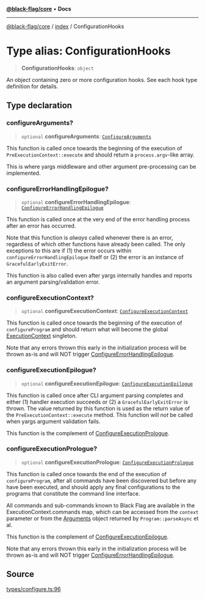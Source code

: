 [**@black-flag/core**](../../README.md) • **Docs**

***

[@black-flag/core](../../README.md) / [index](../README.md) / ConfigurationHooks

# Type alias: ConfigurationHooks

> **ConfigurationHooks**: `object`

An object containing zero or more configuration hooks. See each hook type
definition for details.

## Type declaration

### configureArguments?

> `optional` **configureArguments**: [`ConfigureArguments`](ConfigureArguments.md)

This function is called once towards the beginning of the execution of
`PreExecutionContext::execute` and should return a `process.argv`-like array.

This is where yargs middleware and other argument pre-processing can be
implemented.

### configureErrorHandlingEpilogue?

> `optional` **configureErrorHandlingEpilogue**: [`ConfigureErrorHandlingEpilogue`](ConfigureErrorHandlingEpilogue.md)

This function is called once at the very end of the error handling process
after an error has occurred.

Note that this function is _always_ called whenever there is an error,
regardless of which other functions have already been called. The only
exceptions to this are if (1) the error occurs within
`configureErrorHandlingEpilogue` itself or (2) the error is an instance of
`GracefulEarlyExitError`.

This function is also called even after yargs internally handles and reports
an argument parsing/validation error.

### configureExecutionContext?

> `optional` **configureExecutionContext**: [`ConfigureExecutionContext`](ConfigureExecutionContext.md)

This function is called once towards the beginning of the execution of
`configureProgram` and should return what will become the global
[ExecutionContext](../../util/type-aliases/ExecutionContext.md) singleton.

Note that any errors thrown this early in the initialization process will
be thrown as-is and will NOT trigger
[ConfigureErrorHandlingEpilogue](ConfigureErrorHandlingEpilogue.md).

### configureExecutionEpilogue?

> `optional` **configureExecutionEpilogue**: [`ConfigureExecutionEpilogue`](ConfigureExecutionEpilogue.md)

This function is called once after CLI argument parsing completes and either
(1) handler execution succeeds or (2) a `GracefulEarlyExitError` is thrown.
The value returned by this function is used as the return value of the
`PreExecutionContext::execute` method. This function will _not_ be called
when yargs argument validation fails.

This function is the complement of [ConfigureExecutionPrologue](ConfigureExecutionPrologue.md).

### configureExecutionPrologue?

> `optional` **configureExecutionPrologue**: [`ConfigureExecutionPrologue`](ConfigureExecutionPrologue.md)

This function is called once towards the end of the execution of
`configureProgram`, after all commands have been discovered but before any
have been executed, and should apply any final configurations to the
programs that constitute the command line interface.

All commands and sub-commands known to Black Flag are available in the
ExecutionContext.commands map, which can be accessed from the
`context` parameter or from the [Arguments](Arguments.md) object returned by
`Program::parseAsync` et al.

This function is the complement of [ConfigureExecutionEpilogue](ConfigureExecutionEpilogue.md).

Note that any errors thrown this early in the initialization process will
be thrown as-is and will NOT trigger
[ConfigureErrorHandlingEpilogue](ConfigureErrorHandlingEpilogue.md).

## Source

[types/configure.ts:96](https://github.com/Xunnamius/black-flag/blob/078357b0a89baf1ca6264881df1614997567a0db/types/configure.ts#L96)
